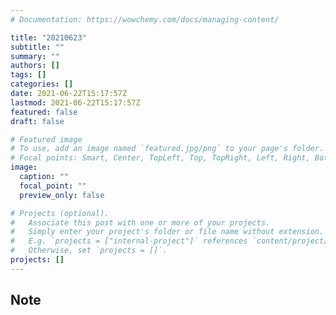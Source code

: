 ```yaml
---
# Documentation: https://wowchemy.com/docs/managing-content/

title: "20210623"
subtitle: ""
summary: ""
authors: []
tags: []
categories: []
date: 2021-06-22T15:17:57Z
lastmod: 2021-06-22T15:17:57Z
featured: false
draft: false

# Featured image
# To use, add an image named `featured.jpg/png` to your page's folder.
# Focal points: Smart, Center, TopLeft, Top, TopRight, Left, Right, BottomLeft, Bottom, BottomRight.
image:
  caption: ""
  focal_point: ""
  preview_only: false

# Projects (optional).
#   Associate this post with one or more of your projects.
#   Simply enter your project's folder or file name without extension.
#   E.g. `projects = ["internal-project"]` references `content/project/deep-learning/index.md`.
#   Otherwise, set `projects = []`.
projects: []
---
```


## Note

